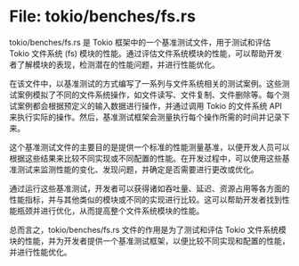 # File: tokio/benches/fs.rs

tokio/benches/fs.rs 是 Tokio 框架中的一个基准测试文件，用于测试和评估 Tokio 文件系统 (fs) 模块的性能。通过评估文件系统模块的性能，可以帮助开发者了解模块的表现，检测潜在的性能问题，并进行性能优化。

在该文件中，以基准测试的方式编写了一系列与文件系统相关的测试案例。这些测试案例模拟了不同的文件系统操作，如文件读写、文件复制、文件删除等。每个测试案例都会根据预定义的输入数据进行操作，并通过调用 Tokio 的文件系统 API 来执行实际的操作。然后，基准测试框架会测量执行每个操作所需的时间并记录下来。

这个基准测试文件的主要目的是提供一个标准的性能测量基准，以便开发人员可以根据这些结果来比较不同实现或不同配置的性能。在开发过程中，可以使用这些基准测试来监测性能的变化、发现问题，并确定是否需要进行更改或优化。

通过运行这些基准测试，开发者可以获得诸如吞吐量、延迟、资源占用等各方面的性能指标，并与其他类似的模块或不同的实现进行比较。这可以帮助开发者找到性能瓶颈并进行优化，从而提高整个文件系统模块的性能。

总而言之，tokio/benches/fs.rs 文件的作用是为了测试和评估 Tokio 文件系统模块的性能，并为开发者提供一个基准测试框架，以便比较不同实现和配置的性能，并进行性能优化。

